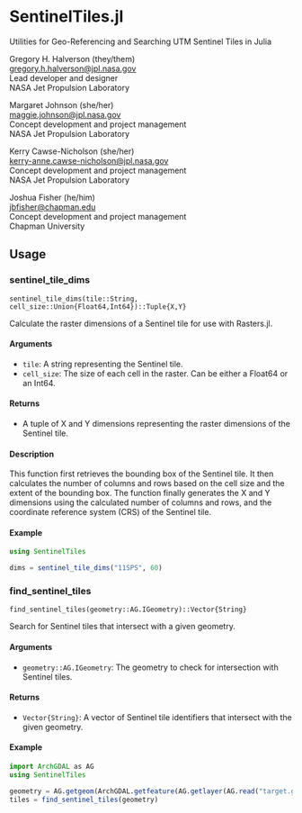# SentinelTiles.jl

Utilities for Geo-Referencing and Searching UTM Sentinel Tiles in Julia

Gregory H. Halverson (they/them)<br>
[gregory.h.halverson@jpl.nasa.gov](mailto:gregory.h.halverson@jpl.nasa.gov)<br>
Lead developer and designer<br>
NASA Jet Propulsion Laboratory

Margaret Johnson (she/her)<br>
[maggie.johnson@jpl.nasa.gov](mailto:maggie.johnson@jpl.nasa.gov)<br>
Concept development and project management<br>
NASA Jet Propulsion Laboratory

Kerry Cawse-Nicholson (she/her)<br>
[kerry-anne.cawse-nicholson@jpl.nasa.gov](mailto:kerry-anne.cawse-nicholson@jpl.nasa.gov)<br>
Concept development and project management<br>
NASA Jet Propulsion Laboratory

Joshua Fisher (he/him)<br>
[jbfisher@chapman.edu](mailto:jbfisher@chapman.edu)<br>
Concept development and project management<br>
Chapman University

## Usage

### sentinel_tile_dims

```
sentinel_tile_dims(tile::String, cell_size::Union{Float64,Int64})::Tuple{X,Y}
```

Calculate the raster dimensions of a Sentinel tile for use with Rasters.jl.

#### Arguments
- `tile`: A string representing the Sentinel tile.
- `cell_size`: The size of each cell in the raster. Can be either a Float64 or an Int64.

#### Returns
- A tuple of X and Y dimensions representing the raster dimensions of the Sentinel tile.

#### Description
This function first retrieves the bounding box of the Sentinel tile. It then calculates the number of columns and rows based on the cell size and the extent of the bounding box. The function finally generates the X and Y dimensions using the calculated number of columns and rows, and the coordinate reference system (CRS) of the Sentinel tile.

#### Example
```julia
using SentinelTiles

dims = sentinel_tile_dims("11SPS", 60)
```

### find_sentinel_tiles

```
find_sentinel_tiles(geometry::AG.IGeometry)::Vector{String}
```

Search for Sentinel tiles that intersect with a given geometry.

#### Arguments
- `geometry::AG.IGeometry`: The geometry to check for intersection with Sentinel tiles.

#### Returns
- `Vector{String}`: A vector of Sentinel tile identifiers that intersect with the given geometry.

#### Example
```julia
import ArchGDAL as AG
using SentinelTiles

geometry = AG.getgeom(ArchGDAL.getfeature(AG.getlayer(AG.read("target.geojson"), 0), 0))
tiles = find_sentinel_tiles(geometry)
```